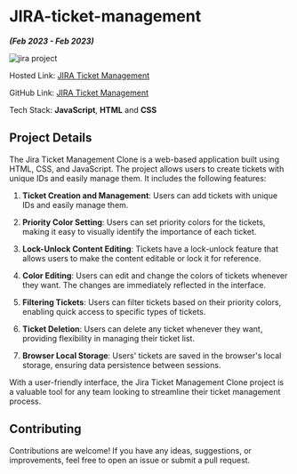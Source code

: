 # JIRA-ticket-management
_**(Feb 2023 - Feb 2023)**_

![jira project](https://github.com/AnirudhaPatil-1/JIRA-ticket-management/assets/73242321/8d576e2b-c424-4f39-9274-de84c9b2c9db)

Hosted Link: [JIRA Ticket Management](https://anirudhapatil-1.github.io/JIRA-ticket-management/)

GitHub Link: [JIRA Ticket Management](http://lnkiy.in/JIRA_ticket_management)

Tech Stack: **JavaScript**, **HTML** and  **CSS**

## Project Details

The Jira Ticket Management Clone is a web-based application built using HTML, CSS, and JavaScript. 
The project allows users to create tickets with unique IDs and easily manage them. It includes the following features:

1. **Ticket Creation and Management**: Users can add tickets with unique IDs and easily manage them.

2. **Priority Color Setting**: Users can set priority colors for the tickets, making it easy to visually identify the importance of each ticket.

3. **Lock-Unlock Content Editing**: Tickets have a lock-unlock feature that allows users to make the content editable or lock it for reference.

4. **Color Editing**: Users can edit and change the colors of tickets whenever they want. The changes are immediately reflected in the interface.

5. **Filtering Tickets**: Users can filter tickets based on their priority colors, enabling quick access to specific types of tickets.

6. **Ticket Deletion**: Users can delete any ticket whenever they want, providing flexibility in managing their ticket list.

7. **Browser Local Storage**: Users' tickets are saved in the browser's local storage, ensuring data persistence between sessions.

With a user-friendly interface, the Jira Ticket Management Clone project is a valuable tool for any team looking to streamline their ticket
management process.


## Contributing

Contributions are welcome! If you have any ideas, suggestions, or improvements, feel free to open an issue or submit a pull request.





